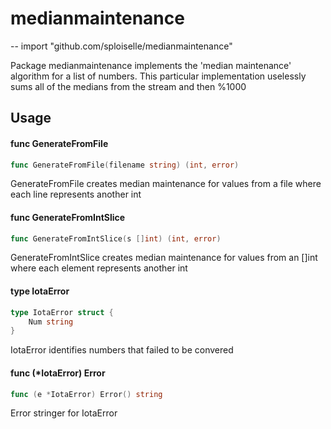# medianmaintenance
--
    import "github.com/sploiselle/medianmaintenance"

Package medianmaintenance implements the 'median maintenance' algorithm for a
list of numbers. This particular implementation uselessly sums all of the
medians from the stream and then %1000

## Usage

#### func  GenerateFromFile

```go
func GenerateFromFile(filename string) (int, error)
```
GenerateFromFile creates median maintenance for values from a file where each
line represents another int

#### func  GenerateFromIntSlice

```go
func GenerateFromIntSlice(s []int) (int, error)
```
GenerateFromIntSlice creates median maintenance for values from an []int where
each element represents another int

#### type IotaError

```go
type IotaError struct {
	Num string
}
```

IotaError identifies numbers that failed to be convered

#### func (*IotaError) Error

```go
func (e *IotaError) Error() string
```
Error stringer for IotaError
